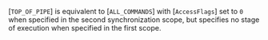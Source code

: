 [`TOP_OF_PIPE`] is equivalent to
[`ALL_COMMANDS`] with [`AccessFlags`] set to
`0` when specified in the second synchronization scope, but specifies no
stage of execution when specified in the first scope.